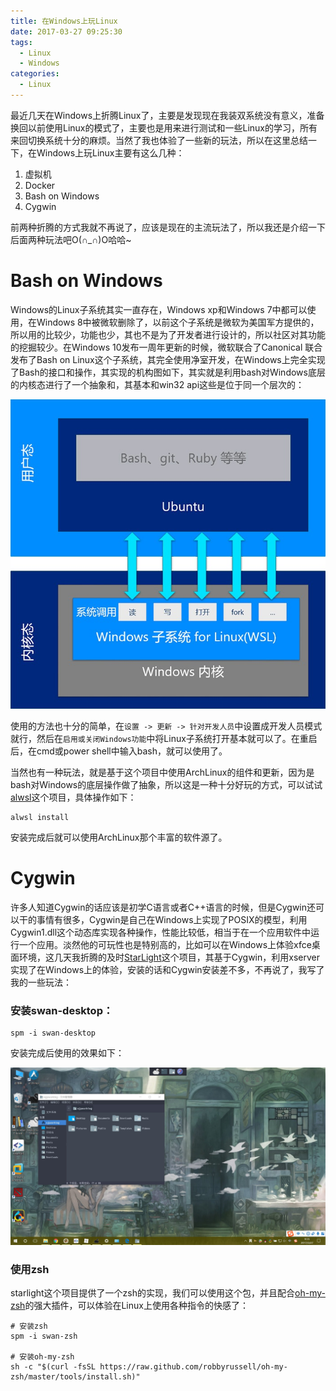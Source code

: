```yaml
---
title: 在Windows上玩Linux
date: 2017-03-27 09:25:30
tags:
  - Linux
  - Windows
categories:
  - Linux
---
```


最近几天在Windows上折腾Linux了，主要是发现现在我装双系统没有意义，准备换回以前使用Linux的模式了，主要也是用来进行测试和一些Linux的学习，所有来回切换系统十分的麻烦。当然了我也体验了一些新的玩法，所以在这里总结一下，在Windows上玩Linux主要有这么几种：

1. 虚拟机
2. Docker
3. Bash on Windows
4. Cygwin

前两种折腾的方式我就不再说了，应该是现在的主流玩法了，所以我还是介绍一下后面两种玩法吧O(∩_∩)O哈哈~

# Bash on Windows

Windows的Linux子系统其实一直存在，Windows xp和Windows 7中都可以使用，在Windows 8中被微软删除了，以前这个子系统是微软为美国军方提供的，所以用的比较少，功能也少，其也不是为了开发者进行设计的，所以社区对其功能的挖掘较少。在Windows 10发布一周年更新的时候，微软联合了Canonical 联合发布了Bash on Linux这个子系统，其完全使用净室开发，在Windows上完全实现了Bash的接口和操作，其实现的机构图如下，其实就是利用bash对Windows底层的内核态进行了一个抽象和，其基本和win32 api这些是位于同一个层次的：

![BashOnWindows结构](/Image/BashOnWindows结构.jpg)

使用的方法也十分的简单，在`设置 -> 更新 -> 针对开发人员`中设置成开发人员模式就行，然后在`启用或关闭Windows功能`中将Linux子系统打开基本就可以了。在重启后，在cmd或power shell中输入bash，就可以使用了。

当然也有一种玩法，就是基于这个项目中使用ArchLinux的组件和更新，因为是bash对Windows的底层操作做了抽象，所以这是一种十分好玩的方式，可以试试[alwsl](https://github.com/alwsl/alwsl)这个项目，具体操作如下：

```shell
alwsl install
```

安装完成后就可以使用ArchLinux那个丰富的软件源了。

# Cygwin

许多人知道Cygwin的话应该是初学C语言或者C++语言的时候，但是Cygwin还可以干的事情有很多，Cygwin是自己在Windows上实现了POSIX的模型，利用Cygwin1.dll这个动态库实现各种操作，性能比较低，相当于在一个应用软件中运行一个应用。淡然他的可玩性也是特别高的，比如可以在Windows上体验xfce桌面环境，这几天我折腾的及时[StarLight](https://github.com/starlight)这个项目，其基于Cygwin，利用xserver实现了在Windows上的体验，安装的话和Cygwin安装差不多，不再说了，我写了我的一些玩法：

### 安装swan-desktop：

```shell
spm -i swan-desktop
```

安装完成后使用的效果如下：

![Windows上xfce效果](/Image/Windows上xfce效果.jpg)

### 使用zsh

starlight这个项目提供了一个zsh的实现，我们可以使用这个包，并且配合[oh-my-zsh](http://ohmyz.sh/)的强大插件，可以体验在Linux上使用各种指令的快感了：

```shell
# 安装zsh
spm -i swan-zsh

# 安装oh-my-zsh
sh -c "$(curl -fsSL https://raw.github.com/robbyrussell/oh-my-zsh/master/tools/install.sh)"
```

